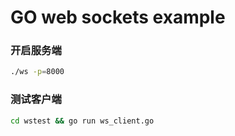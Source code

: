 # GO web sockets example


### 开启服务端
```bash
./ws -p=8000
```

### 测试客户端

```bash
cd wstest && go run ws_client.go
```